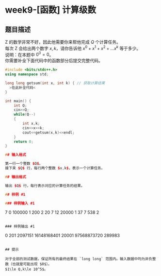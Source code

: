 # week9-[函数] 计算级数

## 题目描述

Z 的数学非常不好，因此他需要你来帮他完成 $Q$ 个计算任务。  
每次 Z 会给出两个数字 $x,k$，请你告诉他 $x^0+x^1+x^2+...x^k$ 等于多少。  
说明：在本题中 $0^0=0$。  
你需要补全下面代码中的函数部分后提交完整代码。  
```cpp
#include <bits/stdc++.h>
using namespace std;

long long getsum(int x, int k) { // 获取计算结果
  >在此补全代码<
}

int main() {
	int Q;
	cin>>Q;
	while(Q--)
	{
		int x,k;
		cin>>x>>k;
		cout<<getsum(x,k)<<endl;
	}
	return 0;
}

## 输入格式

第一行一个整数 $Q$。  
接下来 $Q$ 行，每行两个整数 $x,k$，表示一个计算任务。

## 输出格式

输出 $Q$ 行，每行表示对应的计算任务的结果。

## 样例 #1

### 样例输入 #1

```
7
0 100000
1 200
2 20
7 12
20000 1
37 7
538 2
```

### 样例输出 #1

```
0
201
2097151
16148168401
20001
97568873720
289983
```

## 提示

对于全部的测试数据，保证所有的最终结果在 `long long` 范围内。输入数据中均为非负整数（也就是可能出现 $0$）。  
$1\le Q,k\le 10^5$。
```